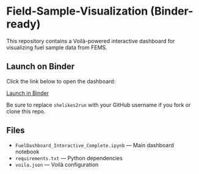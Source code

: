 # Field-Sample-Visualization (Binder-ready)

This repository contains a Voilà-powered interactive dashboard for visualizing fuel sample data from FEMS.

## Launch on Binder

Click the link below to open the dashboard:

[Launch in Binder](https://mybinder.org/v2/gh/shelikes2run/field-Sample-Visualization-binder/HEAD?urlpath=voila/render/FuelDashboard_Interactive_Complete.ipynb)

Be sure to replace `shelikes2run` with your GitHub username if you fork or clone this repo.

## Files

- `FuelDashboard_Interactive_Complete.ipynb` — Main dashboard notebook
- `requirements.txt` — Python dependencies
- `voila.json` — Voilà configuration
